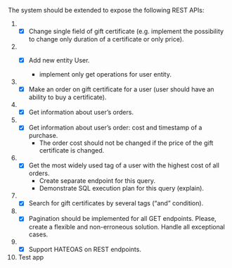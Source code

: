 The system should be extended to expose the following REST APIs:

1. 
    - [x] Change single field of gift certificate (e.g. implement the possibility to change only duration of a
      certificate or only price).
2. 
    - [x] Add new entity User.

      * implement only get operations for user entity.
3. 
    - [x]  Make an order on gift certificate for a user (user should have an ability to buy a certificate).
4. - [x] Get information about user’s orders.
5. - [x] Get information about user’s order: cost and timestamp of a purchase.
     * The order cost should not be changed if the price of the gift certificate is changed.
6. - [x] Get the most widely used tag of a user with the highest cost of all orders.
     * Create separate endpoint for this query.
     * Demonstrate SQL execution plan for this query (explain).
7. - [x] Search for gift certificates by several tags (“and” condition).
8. - [x] Pagination should be implemented for all GET endpoints. Please, create a flexible and non-erroneous solution. Handle
     all exceptional cases.
9. - [x] Support HATEOAS on REST endpoints.
10. Test app